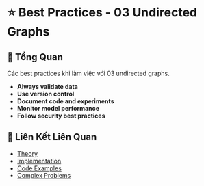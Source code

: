 # ⭐ Best Practices - 03 Undirected Graphs

## 🎯 Tổng Quan

Các best practices khi làm việc với 03 undirected graphs.

- **Always validate data**
- **Use version control**
- **Document code and experiments**
- **Monitor model performance**
- **Follow security best practices**

## 🔗 Liên Kết Liên Quan

- [Theory](./THEORY_03_undirected_graphs.md)
- [Implementation](./IMPLEMENTATION_03_undirected_graphs.md)
- [Code Examples](./CODE_EXAMPLES_03_undirected_graphs.md)
- [Complex Problems](./COMPLEX_PROBLEMS.md)
